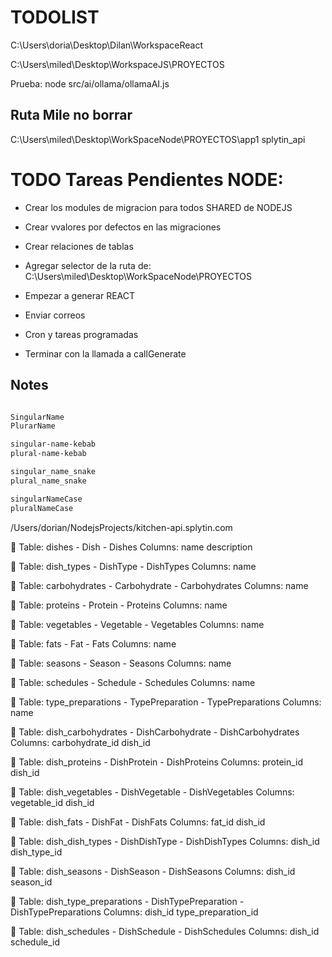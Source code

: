 # TODOLIST

C:\Users\doria\Desktop\Dilan\WorkspaceReact

C:\Users\miled\Desktop\WorkspaceJS\PROYECTOS

Prueba: node src/ai/ollama/ollamaAI.js

## Ruta Mile no borrar

C:\Users\miled\Desktop\WorkSpaceNode\PROYECTOS\app1
splytin_api


# TODO Tareas Pendientes NODE:


- Crear los modules de migracion para todos SHARED de NODEJS
- Crear vvalores por defectos en las migraciones
- Crear relaciones de tablas




- Agregar selector de la ruta de: C:\Users\miled\Desktop\WorkSpaceNode\PROYECTOS
- Empezar a generar REACT
- Enviar correos
- Cron y tareas programadas







- Terminar con la llamada a callGenerate



## Notes

```sh

SingularName 
PlurarName

singular-name-kebab
plural-name-kebab

singular_name_snake
plural_name_snake

singularNameCase
pluralNameCase


```


/Users/dorian/NodejsProjects/kitchen-api.splytin.com


📄 Table: dishes - Dish - Dishes
Columns: name description 


📄 Table: dish_types - DishType - DishTypes
Columns: name 


📄 Table: carbohydrates - Carbohydrate - Carbohydrates
Columns: name 


📄 Table: proteins - Protein - Proteins
Columns: name 

📄 Table: vegetables - Vegetable - Vegetables
Columns: name 
 
📄 Table: fats - Fat - Fats
Columns: name 
 
📄 Table: seasons - Season - Seasons
Columns: name 
 
📄 Table: schedules - Schedule - Schedules
Columns: name 
 
📄 Table: type_preparations - TypePreparation - TypePreparations
Columns: name 
 
📄 Table: dish_carbohydrates - DishCarbohydrate - DishCarbohydrates
Columns: carbohydrate_id dish_id 
 
📄 Table: dish_proteins - DishProtein - DishProteins
Columns: protein_id dish_id 

📄 Table: dish_vegetables - DishVegetable - DishVegetables
Columns: vegetable_id dish_id 
 

📄 Table: dish_fats - DishFat - DishFats
Columns: fat_id dish_id 
 
📄 Table: dish_dish_types - DishDishType - DishDishTypes
Columns: dish_id dish_type_id 
 
📄 Table: dish_seasons - DishSeason - DishSeasons
Columns: dish_id season_id 
 
📄 Table: dish_type_preparations - DishTypePreparation - DishTypePreparations
Columns: dish_id type_preparation_id 
 

📄 Table: dish_schedules - DishSchedule - DishSchedules
Columns: dish_id schedule_id 
 
 